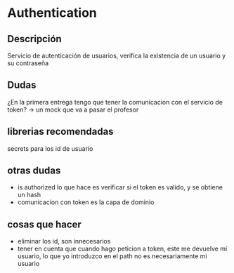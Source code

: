 # Authentication
## Descripción
Servicio de autenticación de usuarios, verifica la existencia de un usuario y su contraseña

## Dudas
¿En la primera entrega tengo que tener la comunicacion con el servicio de token? -> un mock que va a pasar el profesor

## librerias recomendadas
secrets para los id de usuario

## otras dudas
- is authorized lo que hace es verificar si el token es valido, y se obtiene un hash
- comunicacion con token es la capa de dominio


## cosas que hacer
- eliminar los id, son innecesarios
- tener en cuenta que cuando hago peticion a token, este me devuelve mi usuario, lo que yo introduzco en el path no es necesariamente mi usuario